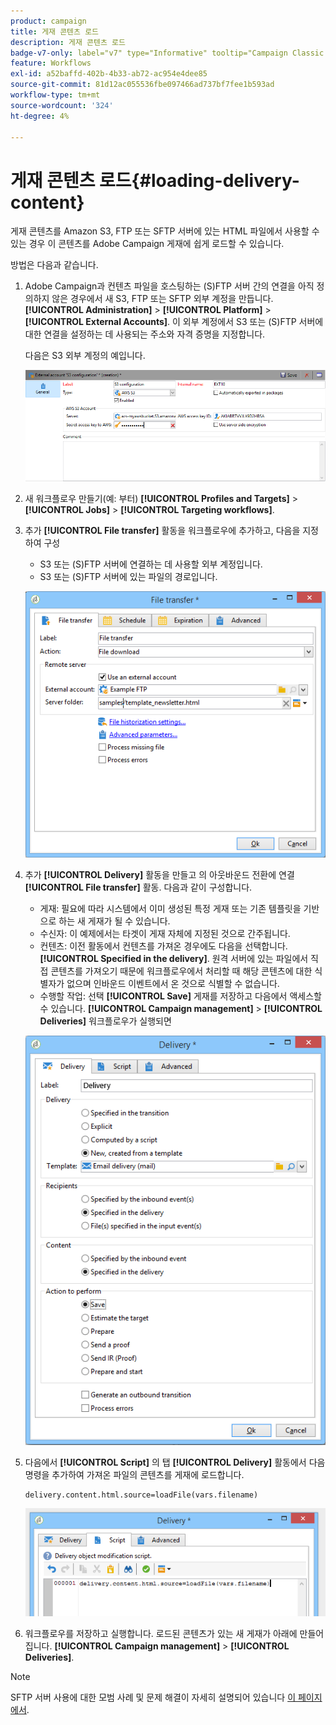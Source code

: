```yaml
---
product: campaign
title: 게재 콘텐츠 로드
description: 게재 콘텐츠 로드
badge-v7-only: label="v7" type="Informative" tooltip="Campaign Classic v7에만 적용됩니다."
feature: Workflows
exl-id: a52baffd-402b-4b33-ab72-ac954e4dee85
source-git-commit: 81d12ac055536fbe097466ad737bf7fee1b593ad
workflow-type: tm+mt
source-wordcount: '324'
ht-degree: 4%

---
```


# 게재 콘텐츠 로드{#loading-delivery-content}



게재 콘텐츠를 Amazon S3, FTP 또는 SFTP 서버에 있는 HTML 파일에서 사용할 수 있는 경우 이 콘텐츠를 Adobe Campaign 게재에 쉽게 로드할 수 있습니다.

방법은 다음과 같습니다.

1. Adobe Campaign과 컨텐츠 파일을 호스팅하는 (S)FTP 서버 간의 연결을 아직 정의하지 않은 경우에서 새 S3, FTP 또는 SFTP 외부 계정을 만듭니다. **[!UICONTROL Administration]** > **[!UICONTROL Platform]** > **[!UICONTROL External Accounts]**. 이 외부 계정에서 S3 또는 (S)FTP 서버에 대한 연결을 설정하는 데 사용되는 주소와 자격 증명을 지정합니다.

   다음은 S3 외부 계정의 예입니다.

   ![](assets/delivery_loadcontent_filetransfertexamples3.png)

1. 새 워크플로우 만들기(예: 부터) **[!UICONTROL Profiles and Targets]** > **[!UICONTROL Jobs]** > **[!UICONTROL Targeting workflows]**.
1. 추가 **[!UICONTROL File transfer]** 활동을 워크플로우에 추가하고, 다음을 지정하여 구성

   * S3 또는 (S)FTP 서버에 연결하는 데 사용할 외부 계정입니다.
   * S3 또는 (S)FTP 서버에 있는 파일의 경로입니다.

   ![](assets/delivery_loadcontent_filetransfertexample.png)

1. 추가 **[!UICONTROL Delivery]** 활동을 만들고 의 아웃바운드 전환에 연결 **[!UICONTROL File transfer]** 활동. 다음과 같이 구성합니다.

   * 게재: 필요에 따라 시스템에서 이미 생성된 특정 게재 또는 기존 템플릿을 기반으로 하는 새 게재가 될 수 있습니다.
   * 수신자: 이 예제에서는 타겟이 게재 자체에 지정된 것으로 간주됩니다.
   * 컨텐츠: 이전 활동에서 컨텐츠를 가져온 경우에도 다음을 선택합니다. **[!UICONTROL Specified in the delivery]**. 원격 서버에 있는 파일에서 직접 콘텐츠를 가져오기 때문에 워크플로우에서 처리할 때 해당 콘텐츠에 대한 식별자가 없으며 인바운드 이벤트에서 온 것으로 식별할 수 없습니다.
   * 수행할 작업: 선택 **[!UICONTROL Save]** 게재를 저장하고 다음에서 액세스할 수 있습니다. **[!UICONTROL Campaign management]** > **[!UICONTROL Deliveries]** 워크플로우가 실행되면

   ![](assets/delivery_loadcontent_activityexample.png)

1. 다음에서 **[!UICONTROL Script]** 의 탭 **[!UICONTROL Delivery]** 활동에서 다음 명령을 추가하여 가져온 파일의 콘텐츠를 게재에 로드합니다.

   ```
   delivery.content.html.source=loadFile(vars.filename)
   ```

   ![](assets/delivery_loadcontent_script.png)

1. 워크플로우를 저장하고 실행합니다. 로드된 콘텐츠가 있는 새 게재가 아래에 만들어집니다. **[!UICONTROL Campaign management]** > **[!UICONTROL Deliveries]**.

>[!NOTE]
>
>SFTP 서버 사용에 대한 모범 사례 및 문제 해결이 자세히 설명되어 있습니다 [이 페이지에서](../../platform/using/sftp-server-usage.md).
